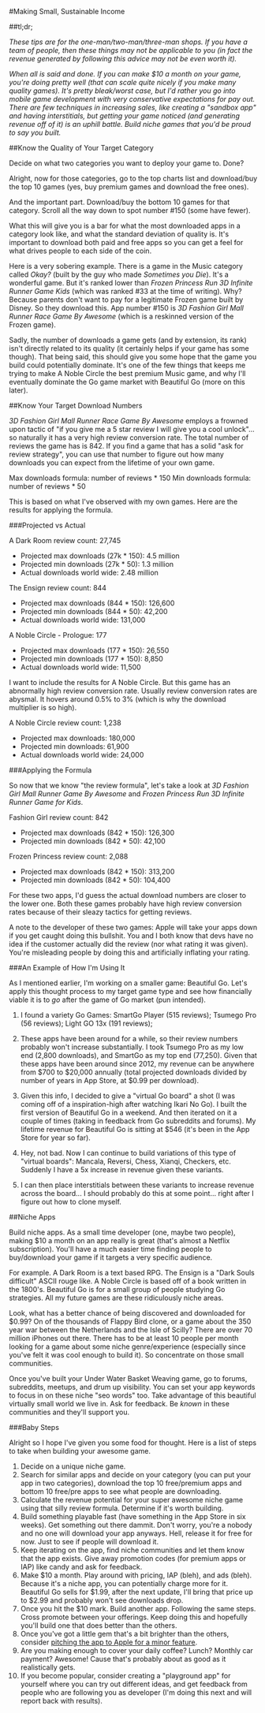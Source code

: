 #Making Small, Sustainable Income

##tl;dr;

_These tips are for the one-man/two-man/three-man shops. If you have a
team of people, then these things may not be applicable to you (in
fact the revenue generated by following this advice may not be even worth it)._

_When all is said and done. If you can make $10 a month on your game,
you're doing pretty well (that can scale quite nicely if you make many
quality games). It's pretty bleak/worst case, but I'd rather you go into
mobile game development with very conservative expectations for pay
out. There are few techniques in increasing sales, like creating a
"sandbox app" and having interstitials, but getting your game noticed
(and generating revenue off of it) is an uphill battle. Build niche
games that you'd be proud to say you built._

##Know the Quality of Your Target Category

Decide on what two categories you want to deploy your game to. Done?

Alright, now for those categories, go to the top charts list and
download/buy the top 10 games (yes, buy premium games and download the
free ones).

And the important part. Download/buy the bottom 10 games for that
category. Scroll all the way down to spot number #150 (some have fewer).

What this will give you is a bar for what the most downloaded apps in
a category look like, and what the standard deviation of quality
is. It's important to download both paid and free apps so you can get
a feel for what drives people to each side of the coin.

Here is a very sobering example. There is a game in the Music category
called _Okay?_ (built by the guy who made _Sometimes you Die_). It's a
wonderful game. But it's ranked lower than _Frozen Princess Run 3D
Infinite Runner Game Kids_ (which was ranked #33 at the time of
writing). Why? Because parents don't want to pay for a legitimate
Frozen game built by Disney. So they download this. App number #150
is _3D Fashion Girl Mall Runner Race Game By Awesome_ (which is a
reskinned version of the Frozen game).

Sadly, the number of downloads a game gets (and by extension, its
rank) isn't directly related to its quality (it certainly helps if
your game has some though). That being said, this should give you some
hope that the game you build could potentially dominate. It's one of
the few things that keeps me trying to make A Noble Circle the best
premium Music game, and why I'll eventually dominate the Go game
market with Beautiful Go (more on this later).

##Know Your Target Download Numbers

_3D Fashion Girl Mall Runner Race Game By Awesome_ employs
a frowned upon tactic of "if you give me a 5 star review I will give
you a cool unlock"... so naturally it has a very high review
conversion rate. The total number of reviews the game has is 842.
If you find a game that has a solid "ask for review strategy", you can
use that number to figure out how many downloads you can expect from the
lifetime of your own game.

Max downloads formula: number of reviews * 150
Min downloads formula: number of reviews * 50

This is based on what I've observed with my own games. Here are the
results for applying the formula.

###Projected vs Actual

A Dark Room review count: 27,745

- Projected max downloads (27k * 150): 4.5 million
- Projected min downloads (27k * 50): 1.3 million
- Actual downloads world wide: 2.48 million

The Ensign review count: 844

- Projected max downloads (844 * 150): 126,600
- Projected min downloads (844 * 50): 42,200
- Actual downloads world wide: 131,000

A Noble Circle - Prologue: 177

- Projected max downloads (177 * 150): 26,550
- Projected min downloads (177 * 150): 8,850
- Actual downloads world wide: 11,500

I want to include the results for A Noble Circle. But this game has an
abnormally high review conversion rate. Usually review conversion
rates are abysmal. It hovers around 0.5% to 3% (which is why the
download multiplier is so high).

A Noble Circle review count: 1,238<br/>

- Projected max downloads: 180,000
- Projected min downloads: 61,900
- Actual downloads world wide: 24,000

###Applying the Formula

So now that we know "the review formula", let's take a look at
_3D Fashion Girl Mall Runner Game By Awesome_ and _Frozen Princess Run
3D Infinite Runner Game for Kids_.

Fashion Girl review count: 842

- Projected max downloads (842 * 150): 126,300
- Projected min downloads (842 * 50): 42,100

Frozen Princess review count: 2,088

- Projected max downloads (842 * 150): 313,200
- Projected min downloads (842 * 50): 104,400

For these two apps, I'd guess the actual download numbers are closer
to the lower one. Both these games probably have high review
conversion rates because of their sleazy tactics for getting reviews.

A note to the developer of these two games: Apple will take your
apps down if you get caught doing this bullshit. You and I both know
that devs have no idea if the customer actually did the review (nor
what rating it was given). You're misleading people by doing this and
artificially inflating your rating.

###An Example of How I'm Using It

As I mentioned earlier, I'm working on a smaller game: Beautiful Go.
Let's apply this thought process to my target game type and see how
financially viable it is to _go_ after the game of Go market (pun intended).

1. I found a variety Go Games: SmartGo Player (515 reviews);
   Tsumego Pro (56 reviews); Light GO 13x (191 reviews);

2. These apps have been around for a while, so their review numbers
   probably won't increase substantially. I took Tsumego Pro as my low
   end (2,800 downloads), and SmartGo as my top end (77,250). Given
   that these apps have been around since 2012, my revenue can
   be anywhere from $700 to $20,000 annually (total projected
   downloads divided by number of years in App Store, at $0.99 per
   download).

3. Given this info, I decided to give a "virtual Go board" a shot
   (I was coming off of a inspiration-high after watching Ikari No
   Go). I built the first version of Beautiful Go in a weekend. And
   then iterated on it a couple of times (taking in feedback from Go
   subreddits and forums). My lifetime revenue for Beautiful Go is
   sitting at $546 (it's been in the App Store for year so far).

4. Hey, not bad. Now I can continue to build variations of this type
   of "virtual boards": Mancala, Reversi, Chess, Xianqi, Checkers,
   etc. Suddenly I have a 5x increase in revenue given these variants.

5. I can then place interstitials between these variants to increase
   revenue across the board... I should probably do this at some
   point... right after I figure out how to clone myself.

##Niche Apps

Build niche apps. As a small time developer (one, maybe two
people), making $10 a month on an app really is great (that's almost a
Netflix subscription). You'll have a much easier time finding people
to buy/download your game if it targets a very specific audience.

For example. A Dark Room is a text based RPG. The Ensign is a "Dark
Souls difficult" ASCII rouge like. A Noble Circle is based off of a
book written in the 1800's. Beautiful Go is for a small group of
people studying Go strategies. All my future games are these
ridiculously niche areas.

Look, what has a better chance of being discovered and downloaded for
$0.99? On of the thousands of Flappy Bird clone, or a game about the
350 year war between the Netherlands and the Isle of Scilly? There are
over 70 million iPhones out there. There has to be at least 10 people
per month looking for a game about some niche genre/experience
(especially since you've felt it was cool enough to build it). So
concentrate on those small communities.

Once you've built your Under Water Basket Weaving game, go to forums,
subreddits, meetups, and drum up visibility. You can set your app
keywords to focus in on these niche "seo words" too. Take advantage of
this beautiful virtually small world we live in. Ask for feedback. Be
_known_ in these communities and they'll support you.

###Baby Steps

Alright so I hope I've given you some food for thought. Here is a list
of steps to take when building your awesome game.

1. Decide on a unique niche game.
2. Search for similar apps and decide on your category (you can put
   your app in two categories), download the top 10 free/premium apps and
   bottom 10 free/pre apps to see what people are downloading.
3. Calculate the revenue potential for your super awesome niche game
   using that silly review formula. Determine if it's worth building.
4. Build something playable fast (have something in the App Store in
   six weeks). Get something out there dammit. Don't worry, you're a
   nobody and no one will download your app anyways. Hell, release it
   for free for now. Just to see if people will download it.
5. Keep iterating on the app, find niche communities and let them know
   that the app exists. Give away promotion codes (for premium apps or IAP)
   like candy and ask for feedback.
6. Make $10 a month. Play around with pricing, IAP (bleh), and ads
   (bleh). Because it's a niche app, you can potentially charge more
   for it. Beautiful Go sells for $1.99, after the next update, I'll
   bring that price up to $2.99 and probably won't see downloads drop.
7. Once you hit the $10 mark. Build another app. Following the same
   steps. Cross promote between your offerings. Keep doing this and
   hopefully you'll build one that does better than the others.
8. Once you've got a little gem that's a bit brighter than the others,
   consider [pitching the app to Apple for a minor feature](http://amirrajan.net/appstore/2015/11/17/getting-featured-by-apple/).
9. Are you making enough to cover your daily coffee? Lunch? Monthly car
   payment? Awesome! Cause that's probably about as good as it
   realistically gets.
10. If you become popular, consider creating a "playground app" for
    yourself where you can try out different ideas, and get feedback
    from people who are following you as developer (I'm doing this
    next and will report back with results).
